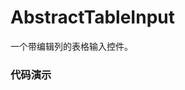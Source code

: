 # AbstractTableInput

一个带编辑列的表格输入控件。

### 代码演示

<AppCodebox 
  console="true"
  src="src/abstract-table-input/demo/index" 
  title="多行编辑" 
  desc="可快速通过配置实现一个可录入的表格。" 
/>

<AppCodebox 
  console="true"
  src="src/abstract-table-input/demo/index.buttons" 
  title="操作按钮" 
  desc="和AbstractTable一样，可以配置每行的操作按钮,另外可通过removeVisible来控制默认的移除按钮是否可见" 
/>

<AppCodebox 
  console="true"
  src="src/abstract-table-input/demo/index.row" 
  title="单行编辑" 
  desc="通过设置mode=row 来进入单行编辑模式。" 
/>